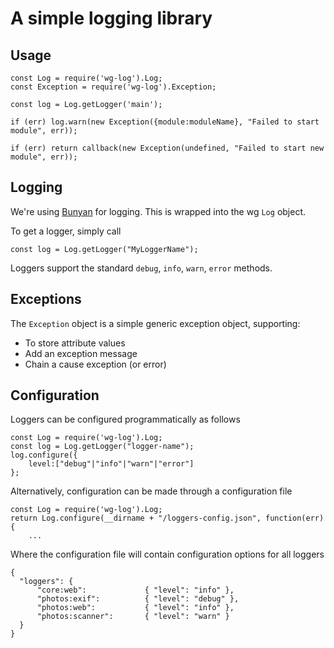 # A simple logging library

## Usage

	const Log = require('wg-log').Log;
	const Exception = require('wg-log').Exception;

	const log = Log.getLogger('main');

	if (err) log.warn(new Exception({module:moduleName}, "Failed to start module", err));

	if (err) return callback(new Exception(undefined, "Failed to start new module", err));


## Logging

We're using [Bunyan](https://github.com/trentm/node-bunyan) for logging. This is wrapped into the wg ```Log``` object.

To get a logger, simply call

	const log = Log.getLogger("MyLoggerName");

Loggers support the standard ```debug```, ```info```, ```warn```, ```error``` methods.


## Exceptions

The ```Exception``` object is a simple generic exception object, supporting:

* To store attribute values
* Add an exception message
* Chain a cause exception (or error)



## Configuration

Loggers can be configured programmatically as follows

	const Log = require('wg-log').Log;
	const log = Log.getLogger("logger-name");
	log.configure({
		level:["debug"|"info"|"warn"|"error"]
	};

Alternatively, configuration can be made through a configuration file

	const Log = require('wg-log').Log;
	return Log.configure(__dirname + "/loggers-config.json", function(err) {
		...

Where the configuration file will contain configuration options for all loggers

	{
	  "loggers": {
	      "core:web":             { "level": "info" }, 
	      "photos:exif":          { "level": "debug" },
	      "photos:web":           { "level": "info" }, 
	      "photos:scanner":       { "level": "warn" }
	  }
	}



